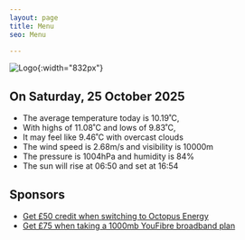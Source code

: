 ```yaml
---
layout: page
title: Menu
seo: Menu

---
```


![Logo](/images/logo.jpg){:width="832px"}

<!-- weather_marker starts -->
## On Saturday, 25 October 2025

- The average temperature today is 10.19˚C,
- With highs of 11.08˚C and lows of 9.83˚C,
- It may feel like 9.46˚C with overcast clouds
- The wind speed is 2.68m/s and visibility is 10000m
- The pressure is 1004hPa and humidity is 84%
- The sun will rise at 06:50 and set at 16:54

<!-- weather_marker ends -->

## Sponsors

- [Get £50 credit when switching to Octopus Energy](https://bit.ly/3oD1nnS)
- [Get £75 when taking a 1000mb YouFibre broadband plan](https://aklam.io/91zWhU?)

